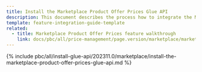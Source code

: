 ```yaml
---
title: Install the Marketplace Product Offer Prices Glue API
description: This document describes the process how to integrate the Marketplace Product Offer Prices Glue API feature into a Spryker project.
template: feature-integration-guide-template
related:
  - title: Marketplace Product Offer Prices feature walkthrough
    link: docs/pbc/all/price-management/page.version/marketplace/marketplace-product-offer-prices-feature-overview.html
---
```


{% include pbc/all/install-glue-api/202311.0/marketplace/install-the-marketplace-product-offer-prices-glue-api.md %} <!-- To edit, see /_includes/pbc/all/install-glue-api/202311.0/marketplace/install-the-marketplace-product-offer-prices-glue-api.md -->
